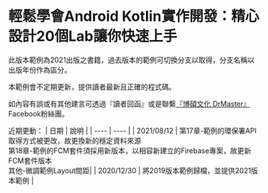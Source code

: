 # 輕鬆學會Android Kotlin實作開發：精心設計20個Lab讓你快速上手

此版本範例為2021出版之書籍，過去版本的範例可切換分支以取得，分支名稱以出版年份作為區分。

本範例會不定期更新，提供讀者最新且正確的程式碼。

如內容有誤或有其他建言可透過『讀者回函』或是聯繫[『博碩文化 DrMaster』](https://www.facebook.com/DrMasterTW/)Facebook粉絲團。

近期更動：
|  日期  |  說明  |
|  ----  |  ----  |
| 2021/08/12  |  第17章-範例的環保署API取得方式被更改，故更換新的穩定資料來源<br>第18章-範例的FCM套件須採用新版本，以相容新建立的Firebase專案，故更新FCM套件版本<br>其他-微調範例Layout間距|
| 2020/12/30  | 將2019版本範例歸檔，並提供2021版本範例 |
